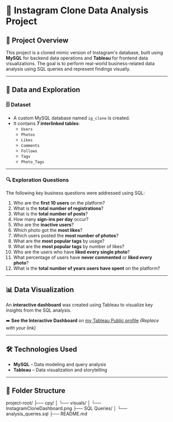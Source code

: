 # 📸 Instagram Clone Data Analysis Project

## 🧾 Project Overview

This project is a cloned mimic version of Instagram's database, built using **MySQL** for backend data operations and **Tableau** for frontend data visualizations. The goal is to perform real-world business-related data analysis using SQL queries and represent findings visually.

---

## 📂 Data and Exploration

### 🗄️ Dataset

- A custom MySQL database named `ig_clone` is created.
- It contains **7 interlinked tables**:
  - `Users`
  - `Photos`
  - `Likes`
  - `Comments`
  - `Follows`
  - `Tags`
  - `Photo_Tags`

---

### 🔍 Exploration Questions

The following key business questions were addressed using SQL:

1. Who are the **first 10 users** on the platform?
2. What is the **total number of registrations**?
3. What is the **total number of posts**?
4. How many **sign-ins per day** occur?
5. Who are the **inactive users**?
6. Which photo got the **most likes**?
7. Which users posted the **most number of photos**?
8. What are the **most popular tags** by usage?
9. What are the **most popular tags** by number of likes?
10. Who are the users who have **liked every single photo**?
11. What percentage of users have **never commented** or **liked every photo**?
12. What is the **total number of years users have spent** on the platform?

---

## 📊 Data Visualization

An **interactive dashboard** was created using Tableau to visualize key insights from the SQL analysis.

➡️ **See the Interactive Dashboard** on [my Tableau Public profile](#) *(Replace with your link)*

---

## 🛠️ Technologies Used

- **MySQL** – Data modeling and query analysis
- **Tableau** – Data visualization and storytelling

---

## 📁 Folder Structure

  project-root/
  ├── cpy/
  │ └── visuals/
  │ └── InstagramCloneDashboard.png
  ├── SQL Queries/
  │ └── analysis_queries.sql
  ├── README.md
